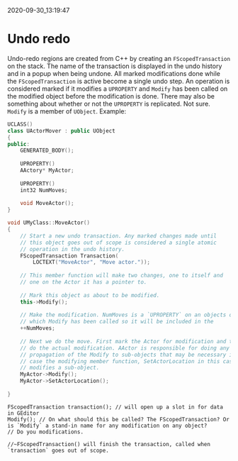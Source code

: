 2020-09-30_13:19:47

# Undo redo

Undo-redo regions are created from C++ by creating an `FScopedTransaction` on the stack.
The name of the transaction is displayed in the undo history and in a popup when being undone.
All marked modifications done while the `FScopedTransaction` is active become a single undo step.
An operation is considered marked if it modifies a `UPROPERTY` and `Modify` has been called on the
modified object before the modification is done.
There may also be something about whether or not the `UPROPERTY` is replicated. Not sure.
`Modify` is a member of `UObject`.
Example:
```c++
UCLASS()
class UActorMover : public UObject
{
public:
    GENERATED_BODY();
    
    UPROPERTY()
    AActory* MyActor;
    
    UPROPERTY()
    int32 NumMoves;
    
    void MoveActor();
}

void UMyClass::MoveActor()
{
    // Start a new undo transaction. Any marked changes made until
    // this object goes out of scope is considered a single atomic
    // operation in the undo history.
    FScopedTransaction Transaction(
        LOCTEXT("MoveActor", "Move actor."));
    
    // This member function will make two changes, one to itself and
    // one on the Actor it has a pointer to.
    
    // Mark this object as about to be modified.
    this->Modify();
    
    // Make the modification. NumMoves is a `UPROPERTY` on an objects on
    // which Modify has been called so it will be included in the 
    ++NumMoves;
    
    // Next we do the move. First mark the Actor for modification and then
    // do the actual modification. AActor is responsible for doing any
    // propagation of the Modify to sub-objects that may be necessary in
    // case the modifying member function, SetActorLocation in this case,
    // modifies a sub-object.
    MyActor->Modify();
    MyActor->SetActorLocation();
    
}
```

```
FScopedTransaction transaction(); // will open up a slot in for data in GEditor
Modify(); // On what should this be called? The FScopedTransaction? Or is `Modify` a stand-in name for any modification on any object?
// Do you modifications.

//~FScopedTransaction() will finish the transaction, called when `transaction` goes out of scope.
```
